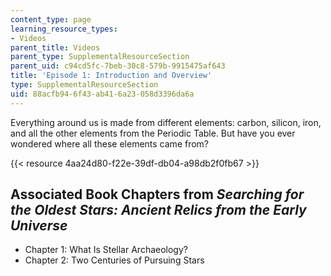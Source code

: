 ```yaml
---
content_type: page
learning_resource_types:
- Videos
parent_title: Videos
parent_type: SupplementalResourceSection
parent_uid: c94cd5fc-7beb-30c8-579b-9915475af643
title: 'Episode 1: Introduction and Overview'
type: SupplementalResourceSection
uid: 88acfb94-6f43-ab41-6a23-058d3396da6a
---
```


Everything around us is made from different elements: carbon, silicon, iron, and all the other elements from the Periodic Table. But have you ever wondered where all these elements came from?

{{< resource 4aa24d80-f22e-39df-db04-a98db2f0fb67 >}}

Associated Book Chapters from _Searching for the Oldest Stars: Ancient Relics from the Early Universe_
------------------------------------------------------------------------------------------------------

*   Chapter 1: What Is Stellar Archaeology?
*   Chapter 2: Two Centuries of Pursuing Stars